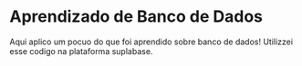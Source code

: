 # Aprendizado de Banco de Dados
Aqui aplico um pocuo do que foi aprendido sobre banco de dados!
Utilizzei esse codigo na plataforma suplabase.

